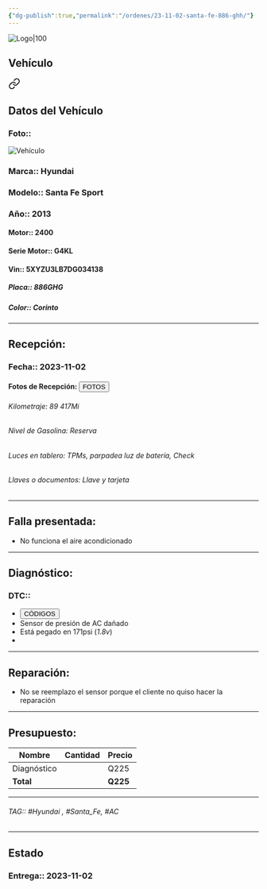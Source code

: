 ```yaml
---
{"dg-publish":true,"permalink":"/ordenes/23-11-02-santa-fe-886-ghh/"}
---
```


![Logo|100](http://drive.google.com/uc?export=view&id=137fl3TIZ0-PU8b-Pt0bsjclwHub_u78G)

## Vehículo

<div class="transclusion internal-embed is-loaded"><a class="markdown-embed-link" href="/vehiculos/hyundai/santa-fe-886-ghg/#datos-del-vehiculo" aria-label="Open link"><svg xmlns="http://www.w3.org/2000/svg" width="24" height="24" viewBox="0 0 24 24" fill="none" stroke="currentColor" stroke-width="2" stroke-linecap="round" stroke-linejoin="round" class="svg-icon lucide-link"><path d="M10 13a5 5 0 0 0 7.54.54l3-3a5 5 0 0 0-7.07-7.07l-1.72 1.71"></path><path d="M14 11a5 5 0 0 0-7.54-.54l-3 3a5 5 0 0 0 7.07 7.07l1.71-1.71"></path></svg></a><div class="markdown-embed">



## Datos del Vehículo 
### Foto:: 
![Vehículo](http://drive.google.com/uc?export=view&id=1-B9KbIZSALdXTA5OANzbFVlaxlmu9xWr)

### Marca:: Hyundai
### Modelo:: Santa Fe Sport
### Año:: 2013
#### Motor:: 2400
#### Serie Motor:: G4KL
#### Vin:: 5XYZU3LB7DG034138
##### Placa:: 886GHG
##### Color:: Corinto
---


</div></div>


## Recepción:
### Fecha:: 2023-11-02
#### Fotos de Recepción: <a href="http"><button class="btn success">FOTOS</button></a>

###### Kilometraje: 89 417Mi
###### Nivel de Gasolina: Reserva 
###### Luces en tablero: TPMs, parpadea luz de batería, Check
###### Llaves o documentos: Llave y tarjeta 

---

## Falla presentada:
- No funciona el aire acondicionado 


---

## Diagnóstico:
### DTC:: 

- <a href="http"><button class="btn success">CÓDIGOS</button></a>
- Sensor de presión de AC dañado 
- Está pegado en 171psi (*1.8v*)
- 

---
## Reparación:
- No se reemplazo el sensor porque el cliente no quiso hacer la reparación 

---

## Presupuesto:

| Nombre | Cantidad | Precio |
| ------ | -------- | ------ |
|   Diagnóstico     |          | Q225       |
| **Total**       |        |    **Q225**    |

---

###### TAG:: #Hyundai , #Santa_Fe, #AC 

---

## Estado

### Entrega:: 2023-11-02